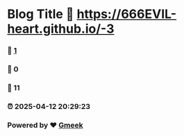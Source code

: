 # Blog Title :link: https://666EVIL-heart.github.io/-3 
### :page_facing_up: [1](https://666EVIL-heart.github.io/-3/tag.html) 
### :speech_balloon: 0 
### :hibiscus: 11 
### :alarm_clock: 2025-04-12 20:29:23 
### Powered by :heart: [Gmeek](https://github.com/Meekdai/Gmeek)
